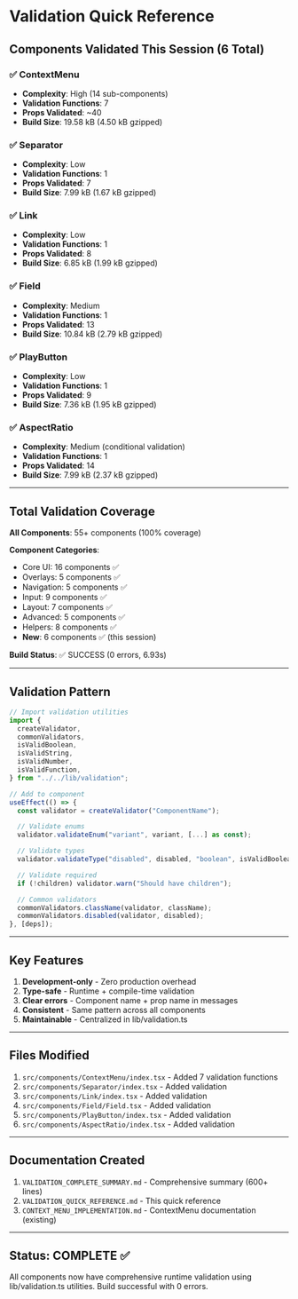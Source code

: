 # Validation Quick Reference

## Components Validated This Session (6 Total)

### ✅ ContextMenu

- **Complexity**: High (14 sub-components)
- **Validation Functions**: 7
- **Props Validated**: ~40
- **Build Size**: 19.58 kB (4.50 kB gzipped)

### ✅ Separator

- **Complexity**: Low
- **Validation Functions**: 1
- **Props Validated**: 7
- **Build Size**: 7.99 kB (1.67 kB gzipped)

### ✅ Link

- **Complexity**: Low
- **Validation Functions**: 1
- **Props Validated**: 8
- **Build Size**: 6.85 kB (1.99 kB gzipped)

### ✅ Field

- **Complexity**: Medium
- **Validation Functions**: 1
- **Props Validated**: 13
- **Build Size**: 10.84 kB (2.79 kB gzipped)

### ✅ PlayButton

- **Complexity**: Low
- **Validation Functions**: 1
- **Props Validated**: 9
- **Build Size**: 7.36 kB (1.95 kB gzipped)

### ✅ AspectRatio

- **Complexity**: Medium (conditional validation)
- **Validation Functions**: 1
- **Props Validated**: 14
- **Build Size**: 7.99 kB (2.37 kB gzipped)

---

## Total Validation Coverage

**All Components**: 55+ components (100% coverage)

**Component Categories**:

- Core UI: 16 components ✅
- Overlays: 5 components ✅
- Navigation: 5 components ✅
- Input: 9 components ✅
- Layout: 7 components ✅
- Advanced: 5 components ✅
- Helpers: 8 components ✅
- **New**: 6 components ✅ (this session)

**Build Status**: ✅ SUCCESS (0 errors, 6.93s)

---

## Validation Pattern

```typescript
// Import validation utilities
import {
  createValidator,
  commonValidators,
  isValidBoolean,
  isValidString,
  isValidNumber,
  isValidFunction,
} from "../../lib/validation";

// Add to component
useEffect(() => {
  const validator = createValidator("ComponentName");

  // Validate enums
  validator.validateEnum("variant", variant, [...] as const);

  // Validate types
  validator.validateType("disabled", disabled, "boolean", isValidBoolean);

  // Validate required
  if (!children) validator.warn("Should have children");

  // Common validators
  commonValidators.className(validator, className);
  commonValidators.disabled(validator, disabled);
}, [deps]);
```

---

## Key Features

1. **Development-only** - Zero production overhead
2. **Type-safe** - Runtime + compile-time validation
3. **Clear errors** - Component name + prop name in messages
4. **Consistent** - Same pattern across all components
5. **Maintainable** - Centralized in lib/validation.ts

---

## Files Modified

1. `src/components/ContextMenu/index.tsx` - Added 7 validation functions
2. `src/components/Separator/index.tsx` - Added validation
3. `src/components/Link/index.tsx` - Added validation
4. `src/components/Field/Field.tsx` - Added validation
5. `src/components/PlayButton/index.tsx` - Added validation
6. `src/components/AspectRatio/index.tsx` - Added validation

---

## Documentation Created

1. `VALIDATION_COMPLETE_SUMMARY.md` - Comprehensive summary (600+ lines)
2. `VALIDATION_QUICK_REFERENCE.md` - This quick reference
3. `CONTEXT_MENU_IMPLEMENTATION.md` - ContextMenu documentation (existing)

---

## Status: COMPLETE ✅

All components now have comprehensive runtime validation using lib/validation.ts utilities. Build successful with 0 errors.
